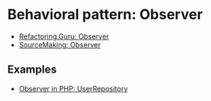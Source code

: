 # Behavioral pattern: Observer

- [Refactoring.Guru: Observer](https://refactoring.guru/design-patterns/observer)
- [SourceMaking: Observer](https://sourcemaking.com/design_patterns/observer)


## Examples

* [Observer in PHP: UserRepository](PHP/UserRepository)